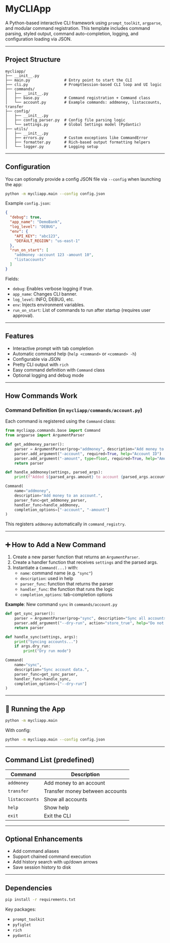 # MyCLIApp

A Python-based interactive CLI framework using `prompt_toolkit`, `argparse`, and modular command registration. This template includes command parsing, styled output, command auto-completion, logging, and configuration loading via JSON.

---

## Project Structure

```
mycliapp/
├── __init__.py
├── main.py               # Entry point to start the CLI
├── cli.py                # PromptSession-based CLI loop and UI logic
├── commands/
│   ├── __init__.py
│   ├── base.py           # Command registration + Command class
│   └── account.py        # Example commands: addmoney, listaccounts, transfer
├── config/
│   ├── __init__.py
│   ├── config_parser.py  # Config file parsing logic
│   └── settings.py       # Global Settings model (Pydantic)
├── utils/
│   ├── __init__.py
│   ├── errors.py         # Custom exceptions like CommandError
│   ├── formatter.py      # Rich-based output formatting helpers
│   └── logger.py         # Logging setup
```

---

## Configuration

You can optionally provide a config JSON file via `--config` when launching the app:

```bash
python -m mycliapp.main --config config.json
```

Example `config.json`:

```json
{
  "debug": true,
  "app_name": "DemoBank",
  "log_level": "DEBUG",
  "env": {
    "API_KEY": "abc123",
    "DEFAULT_REGION": "us-east-1"
  },
  "run_on_start": [
    "addmoney -account 123 -amount 10",
    "listaccounts"
  ]
}
```

Fields:
- `debug`: Enables verbose logging if true.
- `app_name`: Changes CLI banner.
- `log_level`: INFO, DEBUG, etc.
- `env`: Injects environment variables.
- `run_on_start`: List of commands to run after startup (requires user approval).

---

## Features

- Interactive prompt with tab completion
- Automatic command help (`help <command>` or `<command> -h`)
- Configurable via JSON
- Pretty CLI output with `rich`
- Easy command definition with `Command` class
- Optional logging and debug mode

---

## How Commands Work

### Command Definition (in `mycliapp/commands/account.py`)

Each command is registered using the `Command` class:

```python
from mycliapp.commands.base import Command
from argparse import ArgumentParser

def get_addmoney_parser():
    parser = ArgumentParser(prog="addmoney", description="Add money to an account.")
    parser.add_argument("-account", required=True, help="Account ID")
    parser.add_argument("-amount", type=float, required=True, help="Amount to add")
    return parser

def handle_addmoney(settings, parsed_args):
    print(f"Added ${parsed_args.amount} to account {parsed_args.account}")

Command(
    name="addmoney",
    description="Add money to an account.",
    parser_func=get_addmoney_parser,
    handler_func=handle_addmoney,
    completion_options=["-account", "-amount"]
)
```

This registers `addmoney` automatically in `command_registry`.

---

## ➕ How to Add a New Command

1. Create a new parser function that returns an `ArgumentParser`.
2. Create a handler function that receives `settings` and the parsed args.
3. Instantiate a `Command(...)` with:
   - `name`: command name (e.g. `"sync"`)
   - `description`: used in help
   - `parser_func`: function that returns the parser
   - `handler_func`: the function that runs the logic
   - `completion_options`: tab-completion options

**Example**: New command `sync` in `commands/account.py`

```python
def get_sync_parser():
    parser = ArgumentParser(prog="sync", description="Sync all accounts.")
    parser.add_argument("--dry-run", action="store_true", help="Do not commit changes")
    return parser

def handle_sync(settings, args):
    print("Syncing accounts...")
    if args.dry_run:
        print("Dry run mode")

Command(
    name="sync",
    description="Sync account data.",
    parser_func=get_sync_parser,
    handler_func=handle_sync,
    completion_options=["--dry-run"]
)
```

---

## 🧪 Running the App

```bash
python -m mycliapp.main
```

With config:
```bash
python -m mycliapp.main --config config.json
```

---

## Command List (predefined)

| Command        | Description                     |
|----------------|---------------------------------|
| `addmoney`     | Add money to an account         |
| `transfer`     | Transfer money between accounts |
| `listaccounts` | Show all accounts               |
| `help`         | Show help                       |
| `exit`         | Exit the CLI                    |

---

## Optional Enhancements

- Add command aliases
- Support chained command execution
- Add history search with up/down arrows
- Save session history to disk

---

## Dependencies

```bash
pip install -r requirements.txt
```

Key packages:
- `prompt_toolkit`
- `pyfiglet`
- `rich`
- `pydantic`